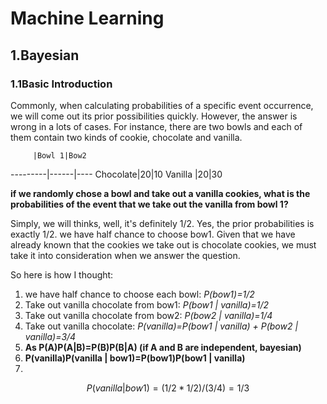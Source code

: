 # Machine Learning

## 1.Bayesian
### 1.1Basic Introduction 
Commonly, when calculating probabilities of a specific event occurrence, we will come out its prior possibilities quickly. However, the answer is wrong in a lots of cases. For instance, there are two bowls and each of them contain two kinds of cookie, chocolate and vanilla.

         |Bowl 1|Bow2
---------|------|----
Chocolate|20|10
Vanilla  |20|30
 
**if we randomly chose a bowl and take out a vanilla cookies, what is the probabilities of the event that we take out the vanilla from bowl 1?**

Simply, we will thinks, well, it's definitely 1/2.
Yes, the prior probabilities is exactly 1/2. we have half chance to choose bow1. Given that we have already known that the cookies we take out is chocolate cookies, we must take it into consideration when we answer the question.

So here is how I thought:

1. we have half chance to choose each bowl: 
*P(bow1)=1/2*
2. Take out vanilla chocolate from bow1: *P(bow1 | vanilla)=1/2*
3. Take out vanilla chocolate from bow2: *P(bow2 | vanilla)=1/4*
4. Take out vanilla chocolate: *P(vanilla)=P(bow1 | vanilla) + P(bow2 | vanilla)=3/4*
5. **As P(A)P(A|B)=P(B)P(B|A) (if A and B are independent, bayesian)**
6. **P(vanilla)P(vanilla | bow1)=P(bow1)P(bow1 | vanilla)**
7. 

```math
 P(vanilla | bow1) = (1/2 * 1/2) / (3/4) = 1/3
```
